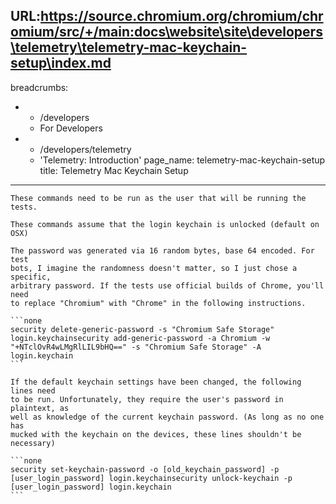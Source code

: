 URL:https://source.chromium.org/chromium/chromium/src/+/main:docs\website\site\developers\telemetry\telemetry-mac-keychain-setup\index.md
---
breadcrumbs:
- - /developers
  - For Developers
- - /developers/telemetry
  - 'Telemetry: Introduction'
page_name: telemetry-mac-keychain-setup
title: Telemetry Mac Keychain Setup
---

    These commands need to be run as the user that will be running the tests.

    These commands assume that the login keychain is unlocked (default on OSX)

    The password was generated via 16 random bytes, base 64 encoded. For test
    bots, I imagine the randomness doesn't matter, so I just chose a specific,
    arbitrary password. If the tests use official builds of Chrome, you'll need
    to replace "Chromium" with "Chrome" in the following instructions.

    ```none
    security delete-generic-password -s "Chromium Safe Storage" login.keychainsecurity add-generic-password -a Chromium -w "+NTclOvR4wLMgRlLIL9bHQ==" -s "Chromium Safe Storage" -A login.keychain
    ```

    If the default keychain settings have been changed, the following lines need
    to be run. Unfortunately, they require the user's password in plaintext, as
    well as knowledge of the current keychain password. (As long as no one has
    mucked with the keychain on the devices, these lines shouldn't be necessary)

    ```none
    security set-keychain-password -o [old_keychain_password] -p [user_login_password] login.keychainsecurity unlock-keychain -p [user_login_password] login.keychain
    ```
